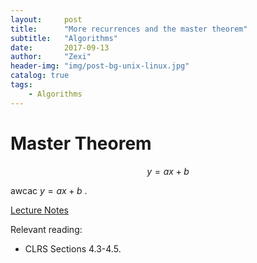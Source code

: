 ```yaml
---
layout:     post
title:      "More recurrences and the master theorem"
subtitle:   "Algorithms"
date:       2017-09-13
author:     "Zexi"
header-img: "img/post-bg-unix-linux.jpg"
catalog: true
tags:
    - Algorithms
---
```


# Master Theorem

$$y=ax+b$$



awcac $y=ax+b$ .



[Lecture Notes](/blog/docs/algorithms/CS161Lecture02.pdf)

Relevant reading:

* CLRS Sections 4.3-4.5.